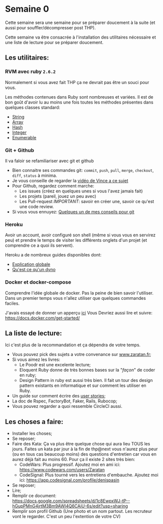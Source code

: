 # Semaine 0

Cette semaine sera une semaine pour se préparer doucement à la suite (et aussi pour souffler/décompresser post THP).

Cette semaine va être consacrée à l'installation des utilitaires nécessaire et une liste de lecture pour se préparer doucement.

## Les utilitaires:

### RVM avec ruby `2.6.2`

Normalement si vous avez fait THP ça ne devrait pas être un souci pour vous.

Les méthodes contenues dans Ruby sont nombreuses et variées. Il est de bon goût d'avoir lu au moins une fois toutes les méthodes présentes dans quelques classes standard:
* [String](https://ruby-doc.org/core-2.6.2/String.html)
* [Array](https://ruby-doc.org/core-2.6.2/Array.html)
* [Hash](https://ruby-doc.org/core-2.6.2/Hash.html)
* [Integer](https://ruby-doc.org/core-2.6.2/Integer.html)
* [Enumerable](https://ruby-doc.org/core-2.6.2/Enumerable.html)

### Git + Github

Il va faloir se refamiliariser avec git et github

* Bien connaitre ses commandes git: `commit`, `push`, `pull`, `merge`, `checkout`, `diff`, `status` à minima.
* Je vous conseille de regarder la [vidéo de Vince a ce sujet](https://www.youtube.com/watch?v=y8BIl2shajQ)
* Pour Github, regardez comment marche: 
  * Les issues (créez en quelques unes si vous l'avez jamais fait)
  * Les projets (pareil, jouez un peu avec)
  * Les Pull-request *IMPORTANT*: savoir en créer une, savoir ce qu'est une code review.
* Si vous vous ennuyez: [Quelques un de mes conseils pour git](https://www.zaratan.fr/posts/2018-05-04-conseil-sur-git)
### Heroku

Avoir un account, avoir configuré son shell (même si vous vous en servirez peu) et prendre le temps de visiter les différents onglets d'un projet (et comprendre ce a quoi ils servent). 

Heroku a de nombreux guides disponibles dont:
* [Explication globale](https://devcenter.heroku.com/articles/how-heroku-works)
* [Qu'est ce qu'un dyno](https://devcenter.heroku.com/articles/dynos)

### Docker et docker-compose

Comprendre l'idée globale de docker. Pas la peine de bien savoir l'utiliser. Dans un premier temps vous n'allez utiliser que quelques commandes faciles.

J'avais essayé de donner un apperçu [ici](https://www.zaratan.fr/posts/2018-02-17-docker/)
Vous Devriez aussi lire et suivre: https://docs.docker.com/get-started/

## La liste de lecture:

Ici c'est plus de la recommandation et ça dépendra de votre temps.
* Vous pouvez pick des sujets a votre convenance sur www.zaratan.fr;
* Si vous aimez les livres:
  * Le Poodr est une excelente lecture;
  * Eloquent Ruby donne de très bonnes bases sur la "_façon_" de coder en ruby;
  * Design Pattern in ruby est aussi très bien. Il fait un tour des design pattern existants en informatique et sur comment les utiliser en Ruby.
* Un guide sur comment écrire des [user stories](https://sobolevn.me/2019/02/engineering-guide-to-user-stories);
* La doc de Rspec, FactoryBot, Faker, Rails, Rubocop;
* Vous pouvez regarder a quoi ressemble CircleCI aussi.

## Les choses a faire:

* Installer les choses;
* Se reposer;
* Faire des Kata: Ça va plus être quelque chose qui aura lieu TOUS les jours. Faites un kata par jour à la fin de thp@next vous n'aurez plus peur (ou en tous cas beaucoup moins) des questions d'entretien car vous en aurez déjà fait au moins 60. Pour ça il existe 2 sites très bien:
  * CodeWars: Plus progressif. Ajoutez moi en ami ici: https://www.codewars.com/users/Zaratan
  * CodeSignal: Plus tourné vers les entretiens d'embauche. Ajoutez moi ici: https://app.codesignal.com/profile/denispasin
* Se reposer;
* Lire;
* Remplir ce document: https://docs.google.com/spreadsheets/d/1c8EwpxWJ-tP--hGupPMnG4jrtM3Bm9AWl4Q6CAiU-6s/edit?usp=sharing
* Remplir son profil Github (Une photo et un nom partout. Les recruteur vont le regarder. C'est un peu l'extention de votre CV)
